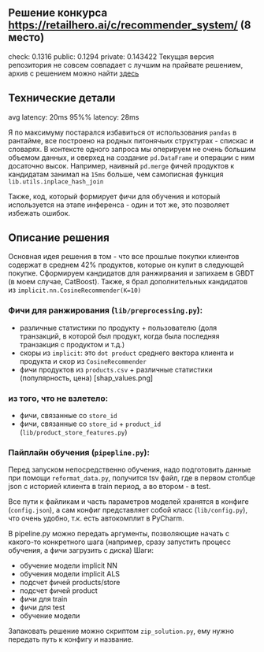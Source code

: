 ## Решение конкурса https://retailhero.ai/c/recommender_system/ (8 место)

check: 0.1316
public: 0.1294
private: 0.143422
Текущая версия репозитория не совсем совпадает с лучшим на прайвате решением, архив с решением можно найти 
[здесь](https://x5-retailhero.s3-eu-central-1.amazonaws.com/submissions/350e82f7debbfc241864a6d44c1144aa/08167-432954-solution_300k_1472_1316_1397.zip)

## Технические детали
avg latency: 20ms
95%% latency: 28ms

Я по максимуму постарался избавиться от использования `pandas` в рантайме, все построено на родных питонячьих структурах - спискас и словарях.
В контексте одного запроса мы оперируем не очень большим объемом данных, и оверхед на создание `pd.DataFrame` и операции с ним досаточно высок.
Например, наивный `pd.merge` фичей продуктов к кандидатам занимал на `15ms` больше, чем самописная функция `lib.utils.inplace_hash_join`

Также, код, который формирует фичи для обучения и который используется на этапе инференса - один и тот же, это позволяет избежать ошибок.

## Описание решения

Основная идея решения в том - что все прошлые покупки клиентов содержат в среднем 42% продуктов, которые он купит в следующей покупке.
Сформируем кандидатов для ранжирвания и запихаем в GBDT (в моем случае, CatBoost).
Также, я брал дополнительных кандидатов из `implicit.nn.CosineRecommender(K=10)`


### Фичи для ранжирования (`lib/preprocessing.py`):
 - различные статистики по продукту + пользователю (доля транзакций, в которой был продукт, когда была последняя транзакция с продуктом и т.д.)
 - скоры из `implicit`: это `dot product` среднего вектора клиента и продукта и скор из `CosineRecommender`
 - фичи продуктов из `products.csv` + различные статистики (популярность, цена)
 [shap_values.png]
 
### из того, что не взлетело:
 - фичи, связанные со `store_id`
 - фичи, связанные со `store_id` + `product_id` (`lib/product_store_features.py`)



### Пайплайн обучения (`pipepline.py`):

Перед запуском непосредственно обучения, надо подготовить данные при помощи `reformat_data.py`, получится tsv файл, 
где в первом столбце json с историей клиента в train период, а во втором - в test.

Все пути к файликам и часть параметров моделей хранятся в конфиге (`config.json`), а сам конфиг представляет собой класс (`lib/config.py`), 
что очень удобно, т.к. есть автокомплит в PyCharm.

В pipeline.py можно передать аргументы, позволяющие начать с какого-то конкретного шага (например, сразу запустить процесс обучения, а фичи загрузить с диска)
Шаги:
- обучение модели implicit NN
- обучения модели implicit ALS
- подсчет фичей products/store
- подсчет фичей product
- фичи для train
- фичи для test
- обучение модели

Запаковать решение можно скриптом `zip_solution.py`, ему нужно передать путь к конфигу и название.

